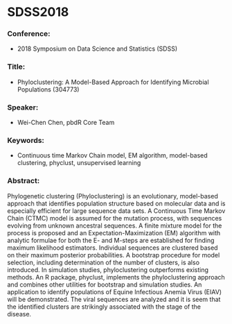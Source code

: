 # SDSS2018

### Conference:
- 2018 Symposium on Data Science and Statistics (SDSS)

### Title:
- Phyloclustering: A Model-Based Approach for Identifying Microbial Populations (304773)

### Speaker:
- Wei-Chen Chen, pbdR Core Team 

### Keywords:
- Continuous time Markov Chain model, EM algorithm, model-based clustering, phyclust, unsupervised learning

### Abstract:
Phylogenetic clustering (Phyloclustering) is an evolutionary, model-based approach that identifies population structure based on molecular data and is especially efficient for large sequence data sets. A Continuous Time Markov Chain (CTMC) model is assumed for the mutation process, with sequences evolving from unknown ancestral sequences. A finite mixture model for the process is proposed and an Expectation-Maximization (EM) algorithm with analytic formulae for both the E- and M-steps are established for finding maximum likelihood estimators. Individual sequences are clustered based on their maximum posterior probabilities. A bootstrap procedure for model selection, including determination of the number of clusters, is also introduced. In simulation studies, phyloclustering outperforms existing methods. An R package, phyclust, implements the phyloclustering approach and combines other utilities for bootstrap and simulation studies. An application to identify populations of Equine Infectious Anemia Virus (EIAV) will be demonstrated. The viral sequences are analyzed and it is seem that the identified clusters are strikingly associated with the stage of the disease. 
